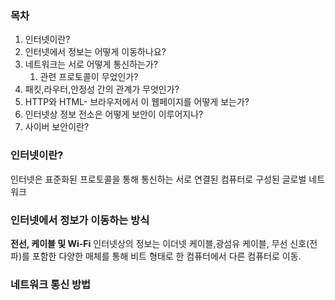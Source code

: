 ### 목차
1) 인터넷이란?
2) 인터넷에서 정보는 어떻게 이동하나요?
3) 네트워크는 서로 어떻게 통신하는가?
	1) 관련 프로토콜이 무었인가?
4) 패킷,라우터,안정성 간의 관계가 무엇인가?
5) HTTP와 HTML- 브라우저에서 이 웹페이지를 어떻게 보는가?
6) 인터넷상 정보 전소은 어떻게 보안이 이루어지나?
7) 사이버 보안이란?


### 인터넷이란?
인터넷은 표준화된 프로토콜을 통해 통신하는 서로 연결된 컴퓨터로 구성된 글로벌 네트워크




### 인터넷에서 정보가 이동하는 방식

**전선, 케이블 및 Wi-Fi**
인터넷상의 정보는 이더넷 케이블,광섬유 케이블, 무선 신호(전파)를 포함한 다양한 매체를 통해 비트 형태로 한 컴퓨터에서 다른 컴퓨터로 이동.




### 네트워크 통신 방법
